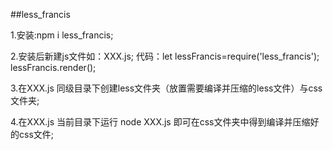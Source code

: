 ##less_francis

1.安装:npm i less_francis;

2.安装后新建js文件如：XXX.js; 代码：let lessFrancis=require('less_francis');  lessFrancis.render();

3.在XXX.js 同级目录下创建less文件夹（放置需要编译并压缩的less文件）与css文件夹;

4.在XXX.js 当前目录下运行 node XXX.js 即可在css文件夹中得到编译并压缩好的css文件;




